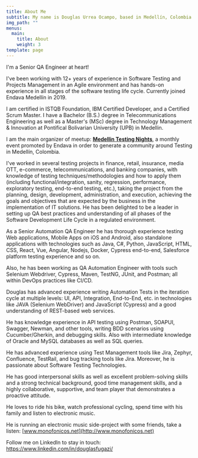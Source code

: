 ```yaml
---
title: About Me
subtitle: My name is Douglas Urrea Ocampo, based in Medellín, Colombia
img_path: ""
menus:
  main:
    title: About
    weight: 3
template: page
---
```

I'm a Senior QA Engineer at heart!

I've been working with 12+ years of experience in Software Testing and Projects Management in an Agile environment and has hands-on experience in all stages of the software testing life cycle. Currently joined Endava Medellín in 2019.

I am certified in ISTQB Foundation, IBM Certified Developer, and a Certified Scrum Master. I have a Bachelor (B.S.) degree in Telecommunications Engineering as well as a Master's (MSc) degree in Technology Management & Innovation at Pontifical Bolivarian University (UPB) in Medellin.

I am the main organizer of meetup: **[Medellin Testing Nights](https://www.meetup.com/es-ES/Medellin-Testing-Night/)**, a monthly event promoted by Endava in order to generate a community around Testing in Medellín, Colombia.

I've worked in several testing projects in finance, retail, insurance, media OTT, e-commerce, telecommunications, and banking companies, with knowledge of testing techniques/methodologies and how to apply them (including functional/integration, sanity, regression, performance, exploratory testing, end-to-end testing, etc.), taking the project from the planning, design, development, administration, and execution, achieving the goals and objectives that are expected by the business in the implementation of IT solutions. He has been delighted to be a leader in setting up QA best practices and understanding of all phases of the Software Development Life Cycle in a regulated environment. 

As a Senior Automation QA Engineer he has thorough experience testing Web applications, Mobile Apps on iOS and Android, also standalone applications with technologies such as Java, C#, Python, JavaScript, HTML, CSS, React, Vue, Angular, Nodejs, Docker, Cypress end-to-end, Salesforce platform testing experience and so on. 

Also, he has been working as QA Automation Engineer with tools such Selenium Webdriver, Cypress, Maven, TestNG, JUnit, and Postman; all within DevOps practices like CI/CD. 

Douglas has advanced experience writing Automation Tests in the iteration cycle at multiple levels: UI, API, Integration, End-to-End, etc. in technologies like JAVA (Selenium WebDriver) and JavaScript (Cypress) and a good understanding of REST-based web services.

He has knowledge experience in API testing using Postman, SOAPUI, Swagger, Newman, and other tools, writing BDD scenarios using Cucumber/Gherkin, and debugging skills. Also with intermediate knowledge of Oracle and MySQL databases as well as SQL queries.

He has advanced experience using Test Management tools like Jira, Zephyr, Confluence, TestRail, and bug tracking tools like Jira. Moreover, he is passionate about Software Testing Technologies.

He has good interpersonal skills as well as excellent problem-solving skills and a strong technical background, good time management skills, and a highly collaborative, supportive, and team player that demonstrates a proactive attitude.

He loves to ride his bike, watch professional cycling, spend time with his family and listen to electronic music.

He is running an electronic music side-project with some friends, take a listen: [www.monofonicos.net](http://www.monofonicos.net)

Follow me on LinkedIn to stay in touch: <https://www.linkedin.com/in/douglasfugazi/>